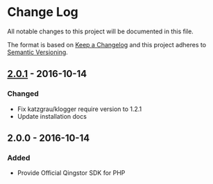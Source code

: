 # Change Log

All notable changes to this project will be documented in this file.

The format is based on [Keep a Changelog](http://keepachangelog.com/) and this project adheres to [Semantic Versioning](http://semver.org/).

## [2.0.1] - 2016-10-14

### Changed
- Fix katzgrau/klogger require version to 1.2.1
- Update installation docs

## 2.0.0 - 2016-10-14

### Added
- Provide Official Qingstor SDK for PHP



[2.0.1]: https://github.com/yunify/qingstor-sdk-php/compare/2.0.0...2.0.1